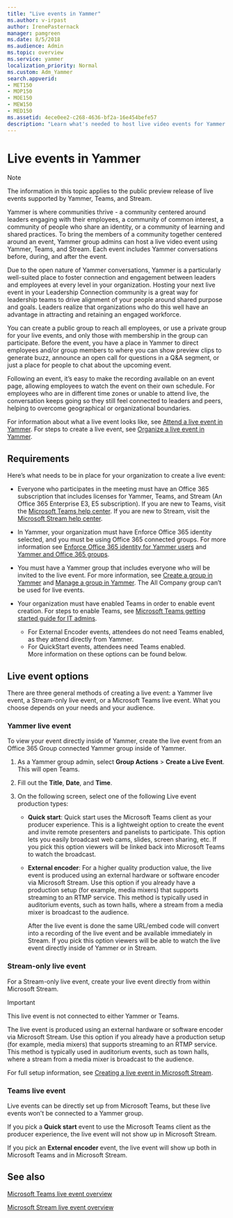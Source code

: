 ```yaml
---
title: "Live events in Yammer"
ms.author: v-irpast
author: IrenePasternack
manager: pamgreen
ms.date: 8/5/2018
ms.audience: Admin
ms.topic: overview
ms.service: yammer
localization_priority: Normal
ms.custom: Adm_Yammer
search.appverid:
- MET150
- MOP150
- MOE150
- MEW150
- MED150
ms.assetid: 4ece0ee2-c268-4636-bf2a-16e454befe57
description: "Learn what's needed to host live video events for Yammer users."
---
```

# Live events in Yammer

> [!NOTE]
> The information in this topic applies to the public preview release of live events supported by Yammer, Teams, and Stream.

Yammer is where communities thrive - a community centered around leaders engaging with their employees, a community of common interest, a community of people who share an identity, or a community of learning and shared practices. To bring the members of a community together centered around an event, Yammer group admins can host a live video event using Yammer, Teams, and Stream. Each event includes Yammer conversations before, during, and after the event.

Due to the open nature of Yammer conversations, Yammer is a particularly well-suited place to foster connection and engagement between leaders and employees at every level in your organization. Hosting your next live event in your Leadership Connection community is a great way for leadership teams to drive alignment of your people around shared purpose and goals. Leaders realize that organizations who do this well have an advantage in attracting and retaining an engaged workforce.

You can create a public group to reach all employees, or use a private group for your live events, and only those with membership in the group can participate. Before the event, you have a place in Yammer to direct employees and/or group members to where you can show preview clips to generate buzz, announce an open call for questions in a Q&A segment, or just a place for people to chat about the upcoming event. 

Following an event, it’s easy to make the recording available on an event page, allowing employees to watch the event on their own schedule. For employees who are in different time zones or unable to attend live, the conversation keeps going so they still feel connected to leaders and peers, helping to overcome geographical or organizational boundaries.

For information about what a live event looks like, see [Attend a live event in Yammer](https://support.office.com/en-us/article/attend-a-live-event-in-yammer-4b08133c-9ebb-47b0-ab60-4dbfd4bfc965). For steps to create a live event, see [Organize a live event in Yammer](https://support.office.com/en-us/article/organize-a-live-event-in-yammer-105dd7af-9caf-4a5e-8a44-56d203e96551).

## Requirements

Here’s what needs to be in place for your organization to create a live event:

- Everyone who participates in the meeting must have an Office 365 subscription that includes licenses for Yammer, Teams, and Stream (An Office 365 Enterprise E3, E5 subscription). If you are new to Teams, visit the [Microsoft Teams help center](https://support.office.com/en-us/Teams). If you are new to Stream, visit the [Microsoft Stream help center](https://docs.microsoft.com/en-us/stream/). 

- In Yammer, your organization must have Enforce Office 365 identity selected, and you must be using Office 365 connected groups. For more information see [Enforce Office 365 identity for Yammer users](../configure-your-yammer-network/enforce-office-365-identity.md) and [Yammer and Office 365 groups](../manage-yammer-groups/yammer-and-office-365-groups.md).

- You must have a Yammer group that includes everyone who will be invited to the live event. For more information, see [Create a group in Yammer](https://support.office.com/en-us/article/create-a-group-in-yammer-b407af4f-9a58-4b12-b43e-afbb1b07c889) and [Manage a group in Yammer](https://support.office.com/en-us/article/manage-a-group-in-yammer-6e05c6d6-5548-4c88-89cd-e6757a514ef2). The All Company group can’t be used for live events.

- Your organization must have enabled Teams in order to enable event creation. For steps to enable Teams, see [Microsoft Teams getting started guide for IT admins](https://support.office.com/en-us/article/microsoft-teams-getting-started-guide-for-it-admins-e7b992dc-de27-4303-8973-7a1ca8ad7cfb). 
    - For External Encoder events, attendees do not need Teams enabled, as they attend directly from Yammer. 
    - For QuickStart events, attendees need Teams enabled.  
    More information on these options can be found below.

## Live event options

There are three general methods of creating a live event: a Yammer live event, a Stream-only live event, or a Microsoft Teams live event. What you choose depends on your needs and your audience.

### Yammer live event

To view your event directly inside of Yammer, create the live event from an Office 365 Group connected Yammer group inside of Yammer.

1. As a Yammer group admin, select **Group Actions** > **Create a Live Event**. This will open Teams.

2. Fill out the **Title**, **Date**, and **Time**.

3. On the following screen, select one of the following Live event production types:

    - **Quick start**: Quick start uses the Microsoft Teams client as your producer experience. This is a lightweight option to create the event and invite remote presenters and panelists to participate. This option lets you easily broadcast web cams, slides, screen sharing, etc. If you pick this option viewers will be linked back into Microsoft Teams to watch the broadcast.
    
    - **External encoder**: For a higher quality production value, the live event is produced using an external hardware or software encoder via Microsoft Stream. Use this option if you already have a production setup (for example, media mixers) that supports streaming to an RTMP service. This method is typically used in auditorium events, such as town halls, where a stream from a media mixer is broadcast to the audience.

        After the live event is done the same URL/embed code will convert into a recording of the live event and be available immediately in Stream. If you pick this option viewers will be able to watch the live event directly inside of Yammer or in Stream.

### Stream-only live event

For a Stream-only live event, create your live event directly from within Microsoft Stream.

> [!IMPORTANT]
> This live event is not connected to either Yammer or Teams.

The live event is produced using an external hardware or software encoder via Microsoft Stream. Use this option if you already have a production setup (for example, media mixers) that supports streaming to an RTMP service. This method is typically used in auditorium events, such as town halls, where a stream from a media mixer is broadcast to the audience.

For full setup information, see [Creating a live event in Microsoft Stream](https://docs.microsoft.com/en-us/stream/live-create-event).

### Teams live event
Live events can be directly set up from Microsoft Teams, but these live events won't be connected to a Yammer group.

If you pick a **Quick start** event to use the Microsoft Teams client as the producer experience, the live event will not show up in Microsoft Stream.

If you pick an **External encoder** event, the live event will show up both in Microsoft Teams and in Microsoft Stream.
 
## See also

[Microsoft Teams live event overview](https://support.office.com/en-us/article/microsoft-teams-live-events-overview-d077fec2-a058-483e-9ab5-1494afda578a?ui=en-US&rs=en-US&ad=US)

[Microsoft Stream live event overview](https://docs.microsoft.com/en-us/stream/live-event-overview)